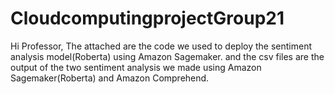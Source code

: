 # CloudcomputingprojectGroup21
Hi Professor,
The attached are the code we used to deploy the sentiment analysis model(Roberta) using Amazon Sagemaker.
and the csv files are the output of the two sentiment analysis we made using Amazon Sagemaker(Roberta) and Amazon Comprehend.
